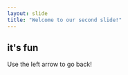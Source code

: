 ```yaml
---
layout: slide
title: "Welcome to our second slide!"
---
```

## it's fun
Use the left arrow to go back!
